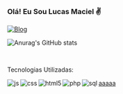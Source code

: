 ### Olá! Eu Sou Lucas Maciel  ✌
[![Blog](https://img.shields.io/badge/Instagram-E4405F?style=for-the-badge&logo=instagram&logoColor=white)](https://www.instagram.com/lucasmaciel404/)

![Anurag's GitHub stats](https://github-readme-stats.vercel.app/api?username=lucasmaciel404&show_icons=true&theme=transparent)


<div style='display: inline_block;'></br> 
  <p>Tecnologias Utilizadas:</p>
  <img align='left' alt='js' src='https://img.shields.io/badge/javascript-%23323330.svg?style=for-the-badge&logo=javascript&logoColor=%23F7DF1E'/>
  <img align='left' alt='css' src='https://img.shields.io/badge/css3-%231572B6.svg?style=for-the-badge&logo=css3&logoColor=white'/>
  <img align='left' alt='html5' src='https://img.shields.io/badge/html5-%23E34F26.svg?style=for-the-badge&logo=html5&logoColor=white'/>
  <img align='left' alt='php' src='https://img.shields.io/badge/php-%23777BB4.svg?style=for-the-badge&logo=php&logoColor=white'/>
  <img align='left' alt='sql' src='https://img.shields.io/badge/MySQL-00000F?style=for-the-badge&logo=mysql&logoColor=white'/>
<?div>
<a href ="https://alura-books-livid-eta.vercel.app/">aaaaa<a>
